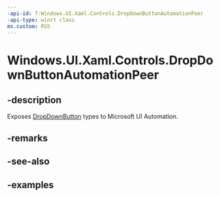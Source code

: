 ```yaml
---
-api-id: T:Windows.UI.Xaml.Controls.DropDownButtonAutomationPeer
-api-type: winrt class
ms.custom: RS5
---
```


<!-- Class syntax.
public class DropDownButtonAutomationPeer : ButtonAutomationPeer, ButtonAutomationPeer, IExpandCollapseProvider
-->

# Windows.UI.Xaml.Controls.DropDownButtonAutomationPeer

## -description

Exposes [DropDownButton](dropdownbutton.md) types to Microsoft UI Automation.

## -remarks

## -see-also

## -examples

